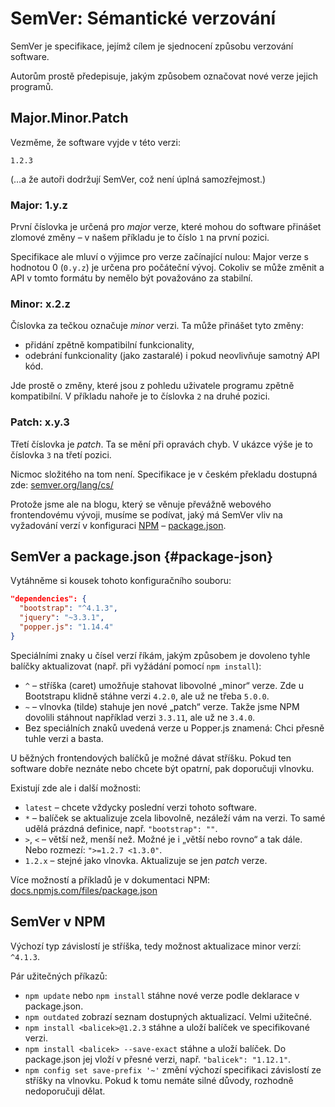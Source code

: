 # SemVer: Sémantické verzování

SemVer je specifikace, jejímž cílem je sjednocení způsobu verzování software.

Autorům prostě předepisuje, jakým způsobem označovat nové verze jejich programů.

## Major.Minor.Patch

Vezměme, že software vyjde v této verzi:

```text
1.2.3
```

(…a že autoři dodržují SemVer, což není úplná samozřejmost.)

### Major: 1.y.z

První číslovka je určená pro *major* verze, které mohou do software přinášet zlomové změny – v našem příkladu je to číslo `1` na první pozici.

Specifikace ale mluví o výjimce pro verze začínající nulou: Major verze s hodnotou 0 (`0.y.z`) je určena pro počáteční vývoj. Cokoliv se může změnit a API v tomto formátu by nemělo být považováno za stabilní.

### Minor: x.2.z

Číslovka za tečkou označuje *minor* verzi. Ta může přinášet tyto změny:

- přidání zpětně kompatibilní funkcionality,
- odebrání funkcionality (jako zastaralé) i pokud neovlivňuje samotný API kód.

Jde prostě o změny, které jsou z pohledu uživatele programu zpětně kompatibilní. V příkladu nahoře je to číslovka `2` na druhé pozici.

### Patch: x.y.3

Třetí číslovka je *patch*. Ta se mění při opravách chyb. V ukázce výše je to číslovka `3` na třetí pozici.

Nicmoc složitého na tom není. Specifikace je v českém překladu dostupná zde: [semver.org/lang/cs/](https://semver.org/lang/cs/)

Protože jsme ale na blogu, který se věnuje převážně webového frontendovému vývoji, musíme se podívat, jaký má SemVer vliv na vyžadování verzí v konfiguraci [NPM](npm.md) – [package.json](package-json.md).

## SemVer a package.json {#package-json}

Vytáhněme si kousek tohoto konfiguračního souboru: 

```json
"dependencies": {
  "bootstrap": "^4.1.3",
  "jquery": "~3.3.1",
  "popper.js": "1.14.4"
}
```

Speciálními znaky u čísel verzí říkám, jakým způsobem je dovoleno tyhle balíčky aktualizovat (např. při vyžádání pomocí `npm install`):

- `^` – stříška (caret) umožňuje stahovat libovolné „minor“ verze. Zde u Bootstrapu klidně stáhne verzi `4.2.0`, ale už ne třeba `5.0.0`.
- `~` – vlnovka (tilde) stahuje jen nové „patch“ verze. Takže jsme NPM dovolili stáhnout například verzi `3.3.11`, ale už ne `3.4.0`.
- Bez speciálních znaků uvedená verze u Popper.js znamená: Chci přesně tuhle verzi a basta.

U běžných frontendových balíčků je možné dávat stříšku. Pokud ten software dobře neznáte nebo chcete být opatrní, pak doporučuji vlnovku.

<!-- AdSnippet -->

Existují zde ale i další možnosti:

- `latest` – chcete vždycky poslední verzi tohoto software.
- `*`  – balíček se aktualizuje zcela libovolně, nezáleží vám na verzi. To samé udělá prázdná definice, např.  `"bootstrap": ""`.
- `>`, `<` – větší než, menší než. Možné je i „větší nebo rovno“ a tak dále. Nebo rozmezí: `">=1.2.7 <1.3.0"`.
- `1.2.x` – stejné jako vlnovka. Aktualizuje se jen *patch* verze.

Více možností a příkladů je v dokumentaci NPM: [docs.npmjs.com/files/package.json](https://docs.npmjs.com/files/package.json#dependencies)

## SemVer v NPM

Výchozí typ závislostí je stříška, tedy možnost aktualizace minor verzí: `^4.1.3`.

Pár užitečných příkazů:

- `npm update` nebo `npm install` stáhne nové verze podle deklarace v package.json.
- `npm outdated` zobrazí seznam dostupných aktualizací. Velmi užitečné.
- `npm install <balicek>@1.2.3` stáhne a uloží balíček ve specifikované verzi.
- `npm install <balicek> --save-exact` stáhne a uloží balíček. Do package.json jej vloží v přesné verzi, např. `"balicek": "1.12.1"`.
- `npm config set save-prefix '~'` změní výchozí specifikaci závislostí ze stříšky na vlnovku. Pokud k tomu nemáte silné důvody, rozhodně nedoporučuji dělat.
